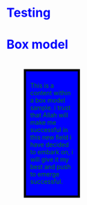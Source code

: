 # Testing 
<!DOCTYPE HTML>
<html>
<head> 
<meta charset="utf-8">
<title> box model </title>
<style>
h1 {color: blue;}
body{ backgroundcolor: grey;}
#box{  width: 100;
       padding: 10px;
       border: 5px solid black;
       margin: 40px;
    background-color: blue;}
p { color: green; } 
</style>
</head>
  
<body> 
<h1> Box model </h1>
 <div id="box"> <p> This is a content within a box model sample. i trust that Allah will make me successful in this new field i have decided to embark on, i will give it my best and push to emerge successful.</p>
 </div>
</body>
</html>
